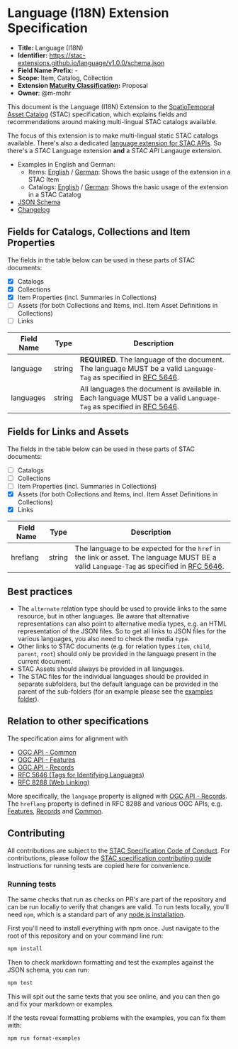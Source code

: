 # Language (I18N) Extension Specification

- **Title:** Language (I18N)
- **Identifier:** <https://stac-extensions.github.io/language/v1.0.0/schema.json>
- **Field Name Prefix:** -
- **Scope:** Item, Catalog, Collection
- **Extension [Maturity Classification](https://github.com/radiantearth/stac-spec/tree/master/extensions/README.md#extension-maturity):** Proposal
- **Owner**: @m-mohr

This document is the Language (I18N) Extension to the
[SpatioTemporal Asset Catalog](https://github.com/radiantearth/stac-spec) (STAC) specification,
which explains fields and recommendations around making multi-lingual STAC catalogs available.

The focus of this extension is to make multi-lingual static STAC catalogs available.
There's also a dedicated [language extension for STAC APIs](https://github.com/stac-api-extensions/language).
So there's a *STAC* Language extension **and** a *STAC API* Langauge extension.

- Examples in English and German:
  - Items: [English](examples/item.json) / [German](examples/de/item.json): Shows the basic usage of the extension in a STAC Item
  - Catalogs: [English](examples/catalog.json) / [German](examples/de/catalog.json): Shows the basic usage of the extension in a STAC Catalog
- [JSON Schema](json-schema/schema.json)
- [Changelog](CHANGELOG.md)

## Fields for Catalogs, Collections and Item Properties

The fields in the table below can be used in these parts of STAC documents:
- [x] Catalogs
- [x] Collections
- [x] Item Properties (incl. Summaries in Collections)
- [ ] Assets (for both Collections and Items, incl. Item Asset Definitions in Collections)
- [ ] Links

| Field Name | Type   | Description |
| ---------- | ------ | ----------- |
| language   | string | **REQUIRED**. The language of the document. The language MUST be a valid `Language-Tag` as specified in [RFC 5646](https://www.rfc-editor.org/rfc/rfc5646). |
| languages  | string | All languages the document is available in. Each language MUST be a valid `Language-Tag` as specified in [RFC 5646](https://www.rfc-editor.org/rfc/rfc5646). |

## Fields for Links and Assets

The fields in the table below can be used in these parts of STAC documents:
- [ ] Catalogs
- [ ] Collections
- [ ] Item Properties (incl. Summaries in Collections)
- [x] Assets (for both Collections and Items, incl. Item Asset Definitions in Collections)
- [x] Links

| Field Name | Type   | Description |
| ---------- | ------ | ----------- |
| hreflang   | string | The language to be expected for the `href` in the link or asset. The language MUST BE a valid `Language-Tag` as specified in [RFC 5646](https://www.rfc-editor.org/rfc/rfc5646). |

## Best practices

- The `alternate` relation type should be used to provide links to the same resource, but in other languages.
  Be aware that alternative representations can also point to alternative media types, e.g. an HTML representation of the JSON files.
  So to get all links to JSON files for the various languages, you also need to check the media `type`.
- Other links to STAC documents (e.g. for relation types `item`, `child`, `parent`, `root`)
  should only be provided in the language present in the current document.
- STAC Assets should always be provided in all languages.
- The STAC files for the individual languages should be provided in separate subfolders,
  but the default language can be provided in the parent of the sub-folders
  (for an example please see the [examples folder](examples/)).

## Relation to other specifications

The specification aims for alignment with
- [OGC API - Common](https://ogcapi.ogc.org/common/)
- [OGC API - Features](https://ogcapi.ogc.org/features/)
- [OGC API - Records](https://ogcapi.ogc.org/records/)
- [RFC 5646 (Tags for Identifying Languages)](https://www.rfc-editor.org/rfc/rfc5646)
- [RFC 8288 (Web Linking)](https://www.rfc-editor.org/rfc/rfc8288.html)

More specifically, the `language` property is aligned with [OGC API - Records](http://docs.ogc.org/DRAFTS/20-004.html#core-queryables-resource-table).
The `hreflang` property is defined in RFC 8288 and various OGC APIs, e.g. 
[Features](https://docs.opengeospatial.org/is/17-069r4/17-069r4.html#string_i18n),
[Records](http://docs.ogc.org/DRAFTS/20-004.html#sc_templated_links_with_variables) and
[Common](http://docs.ogc.org/DRAFTS/19-072.html#string-internationalization-section).

## Contributing

All contributions are subject to the
[STAC Specification Code of Conduct](https://github.com/radiantearth/stac-spec/blob/master/CODE_OF_CONDUCT.md).
For contributions, please follow the
[STAC specification contributing guide](https://github.com/radiantearth/stac-spec/blob/master/CONTRIBUTING.md) Instructions
for running tests are copied here for convenience.

### Running tests

The same checks that run as checks on PR's are part of the repository and can be run locally to verify that changes are valid. 
To run tests locally, you'll need `npm`, which is a standard part of any [node.js installation](https://nodejs.org/en/download/).

First you'll need to install everything with npm once. Just navigate to the root of this repository and on 
your command line run:
```bash
npm install
```

Then to check markdown formatting and test the examples against the JSON schema, you can run:
```bash
npm test
```

This will spit out the same texts that you see online, and you can then go and fix your markdown or examples.

If the tests reveal formatting problems with the examples, you can fix them with:
```bash
npm run format-examples
```
